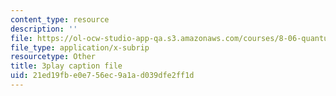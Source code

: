 ```yaml
---
content_type: resource
description: ''
file: https://ol-ocw-studio-app-qa.s3.amazonaws.com/courses/8-06-quantum-physics-iii-spring-2018/21ed19fbe0e756ec9a1ad039dfe2ff1d_zUHOeWom7qs.vtt
file_type: application/x-subrip
resourcetype: Other
title: 3play caption file
uid: 21ed19fb-e0e7-56ec-9a1a-d039dfe2ff1d
---
```

